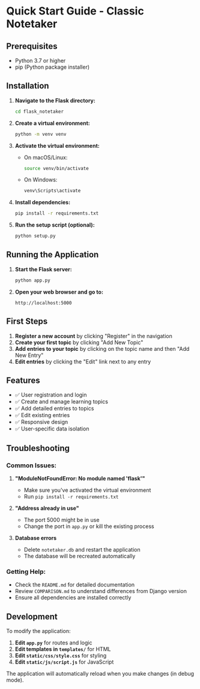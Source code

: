 # Quick Start Guide - Classic Notetaker

## Prerequisites
- Python 3.7 or higher
- pip (Python package installer)

## Installation

1. **Navigate to the Flask directory:**
   ```bash
   cd flask_notetaker
   ```

2. **Create a virtual environment:**
   ```bash
   python -m venv venv
   ```

3. **Activate the virtual environment:**
   - On macOS/Linux:
     ```bash
     source venv/bin/activate
     ```
   - On Windows:
     ```bash
     venv\Scripts\activate
     ```

4. **Install dependencies:**
   ```bash
   pip install -r requirements.txt
   ```

5. **Run the setup script (optional):**
   ```bash
   python setup.py
   ```

## Running the Application

1. **Start the Flask server:**
   ```bash
   python app.py
   ```

2. **Open your web browser and go to:**
   ```
   http://localhost:5000
   ```

## First Steps

1. **Register a new account** by clicking "Register" in the navigation
2. **Create your first topic** by clicking "Add New Topic"
3. **Add entries to your topic** by clicking on the topic name and then "Add New Entry"
4. **Edit entries** by clicking the "Edit" link next to any entry

## Features

- ✅ User registration and login
- ✅ Create and manage learning topics
- ✅ Add detailed entries to topics
- ✅ Edit existing entries
- ✅ Responsive design
- ✅ User-specific data isolation

## Troubleshooting

### Common Issues:

1. **"ModuleNotFoundError: No module named 'flask'"**
   - Make sure you've activated the virtual environment
   - Run `pip install -r requirements.txt`

2. **"Address already in use"**
   - The port 5000 might be in use
   - Change the port in `app.py` or kill the existing process

3. **Database errors**
   - Delete `notetaker.db` and restart the application
   - The database will be recreated automatically

### Getting Help:
- Check the `README.md` for detailed documentation
- Review `COMPARISON.md` to understand differences from Django version
- Ensure all dependencies are installed correctly

## Development

To modify the application:

1. **Edit `app.py`** for routes and logic
2. **Edit templates in `templates/`** for HTML
3. **Edit `static/css/style.css`** for styling
4. **Edit `static/js/script.js`** for JavaScript

The application will automatically reload when you make changes (in debug mode). 